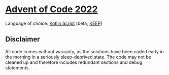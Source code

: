 # [Advent of Code 2022](https://adventofcode.com/2022)

Language of choice: [Kotlin Script](https://kotlinlang.org/docs/custom-script-deps-tutorial.html) (beta, [KEEP](https://github.com/Kotlin/KEEP/blob/master/proposals/scripting-support.md#kotlin-main-kts))

## Disclaimer

All code comes without warranty, as the solutions have been coded early in the morning in a seriously sleep-deprived state. The code may not be cleaned up and therefore includes redundant sections and debug statements.
